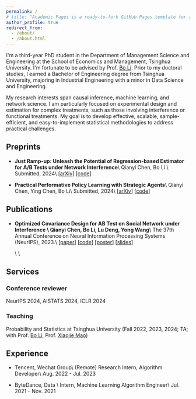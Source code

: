 ```yaml
---
permalink: /
# title: "Academic Pages is a ready-to-fork GitHub Pages template for academic personal websites"
author_profile: true
redirect_from: 
  - /about/
  - /about.html
---
```




I'm a third-year PhD student in the Department of Management Science and Engineering at the School of Economics and Management, Tsinghua University. I'm fortunate to be advised by Prof. [Bo Li](https://www.sem.tsinghua.edu.cn/en/info/1219/6985.htm). Prior to my doctoral studies, I earned a Bachelor of Engineering degree from Tsinghua University, majoring in Industrial Engineering with a minor in Data Science and Engineering.



My research interests span causal inference, machine learning, and network science. I am particularly focused on experimental design and estimation for complex treatments, such as those involving interference or functional treatments. My goal is to develop effective, scalable, sample-efficient, and easy-to-implement statistical methodologies to address practical challenges.


## Preprints
<!-- ====== -->
- **Just Ramp-up: Unleash the Potential of Regression-based Estimator for A/B Tests under Network Interference**\\
  Qianyi Chen, Bo Li \\
  Submitted, 2024\\
  [[arXiv](https://arxiv.org/abs/2410.12740)]  [[code](https://github.com/Cqyiiii/Just-Ramp-up)] 

  

- **Practical Performative Policy Learning with Strategic Agents**\\
  Qianyi Chen, Ying Chen, Bo Li\\
  Submitted, 2024\\
  [[arXiv](https://arxiv.org/abs/2412.01344)]  [[code](https://github.com/Cqyiiii/Practical-Performative-Policy-Learning-PPPL)] 



## Publications
<!-- ====== -->
- **Optimized Covariance Design for AB Test on Social Network under Interference \\
  Qianyi Chen, Bo Li, Lu Deng, Yong Wang**\\
  The 37th Annual Conference on Neural Information Processing Systems (NeurIPS), 2023.\\
  [[paper](https://proceedings.neurips.cc/paper_files/paper/2023/file/760b5def8dcb1156aac454e9c0f5f406-Paper-Conference.pdf)]  [[code](https://github.com/Cqyiiii/Optimized_Covariance_Design-NIPS2023)]  [[poster](./files/OCD_poster_v2.pdf)]  [[slides](./files/OCD_slides.pdf)]



  \\ 
  \\
## Services

### Conference reviewer
NeurIPS 2024, AISTATS 2024, ICLR 2024


### Teaching 
Probability and Statistics at Tsinghua University (Fall 2022, 2023, 2024; TA; with Prof. [Bo Li](https://www.sem.tsinghua.edu.cn/en/info/1219/6985.htm), Prof. [Xiaojie Mao](https://www.sem.tsinghua.edu.cn/en/info/1219/7070.htm))


## Experience

- Tencent, Wechat Group\\
  (Remote) Research Intern, Algorithm Developer\\
  Aug. 2022 - Jul. 2023
  

- ByteDance, Data \\
  Intern, Machine Learning Algorithm Engineer\\
  Jul. 2021 – Nov. 2021